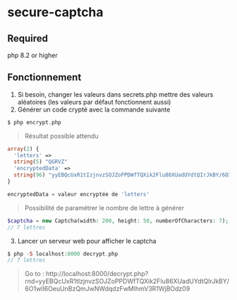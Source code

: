 # secure-captcha

## Required

php 8.2 or higher

## Fonctionnement

1. Si besoin, changer les valeurs dans secrets.php mettre des valeurs aléatoires (les valeurs par défaut fonctionnent aussi)
2. Générer un code crypté avec la commande suivante

```php
$ php encrypt.php
```

> Résultat possible attendu

```php
array(2) {
  'letters' =>
  string(5) "QGRVZ"
  'encryptedData' =>
  string(96) "yyEBQcUxR1tIzjnvzSOJZoPPDWfTQXik2Flu86XUadUYdtQIrJkBY/6O1wlI6OeuUnBzQmJwNWdqdzFwMlhmV3R1WjBOdz09"
}

encryptedData = valeur encryptée de 'letters'
```

> Possibilité de paramétrer le nombre de lettre à générer

```php
$captcha = new Captcha(width: 200, height: 50, numberOfCharacters: 7);
// 7 lettres
```

3. Lancer un serveur web pour afficher le captcha

```php
$ php -S localhost:8000 decrypt.php
// 7 lettres
```

> Go to :
> http://localhost:8000/decrypt.php?rnd=yyEBQcUxR1tIzjnvzSOJZoPPDWfTQXik2Flu86XUadUYdtQIrJkBY/6O1wlI6OeuUnBzQmJwNWdqdzFwMlhmV3R1WjBOdz09
